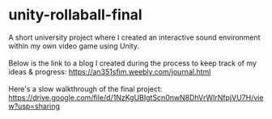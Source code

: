 # unity-rollaball-final

A short university project where I created an interactive sound environment within my own video game using Unity.
<br>
<br>Below is the link to a blog I created during the process to keep track of my ideas & progress:
https://an351sfim.weebly.com/journal.html
<br>
<br>Here's a slow walkthrough of the final project: https://drive.google.com/file/d/1NzKgUBIgtScn0nwN8DhVrWIrNfpjVU7H/view?usp=sharing
